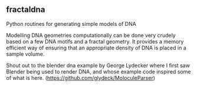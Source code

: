 fractaldna
---
Python routines for generating simple models of DNA

Modelling DNA geometries computationally can be done very crudely based on
a few DNA motifs and a fractal geometry. It provides a memory efficient way of
ensuring that an appropriate density of DNA is placed in a sample volume.

Shout out to the blender dna example by George Lydecker where
I first saw Blender being used to render DNA, and whose example code
inspired some of what is here. (https://github.com/glydeck/MoloculeParser)
